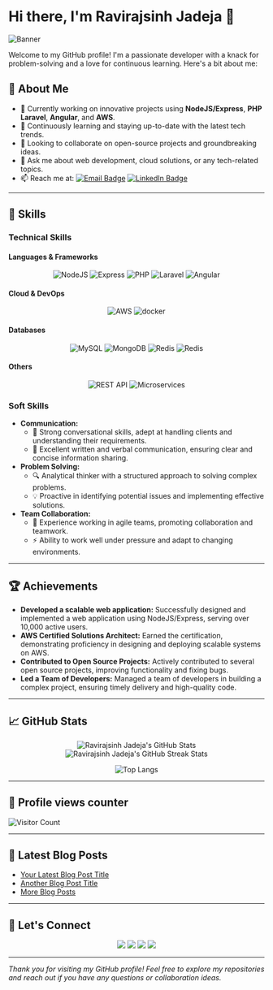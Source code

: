 # Hi there, I'm Ravirajsinh Jadeja 👋

![Banner](https://your-banner-image-link.com)

Welcome to my GitHub profile! I'm a passionate developer with a knack for problem-solving and a love for continuous learning. Here's a bit about me:

## 🚀 About Me

- 🔭 Currently working on innovative projects using **NodeJS/Express**, **PHP Laravel**, **Angular**, and **AWS**.
- 🌱 Continuously learning and staying up-to-date with the latest tech trends.
- 👯 Looking to collaborate on open-source projects and groundbreaking ideas.
- 💬 Ask me about web development, cloud solutions, or any tech-related topics.
- 📫 Reach me at: [![Email Badge](https://img.shields.io/badge/Email-YourEmail-red)](mailto:wiyaktechsuperstar5@gmail.com) [![LinkedIn Badge](https://img.shields.io/badge/-LinkedIn-blue?style=flat&logo=Linkedin&logoColor=white)]([[https://www.linkedin.com/in/yourprofile](https://www.linkedin.com/in/ravirajsinh-jadeja-a561ba214)])

---

## 💼 Skills

### Technical Skills

#### Languages & Frameworks
<p align="center">
  <img src="https://skillicons.dev/icons?i=nodejs" alt="NodeJS" />
  <img src="https://skillicons.dev/icons?i=express" alt="Express" />
  <img src="https://skillicons.dev/icons?i=php" alt="PHP" />
  <img src="https://skillicons.dev/icons?i=laravel" alt="Laravel" />
  <img src="https://skillicons.dev/icons?i=angular" alt="Angular" />
</p>

#### Cloud & DevOps
<p align="center">
  <img src="https://skillicons.dev/icons?i=aws" alt="AWS" />
  <img src="https://skillicons.dev/icons?i=docker" alt="docker" />
</p>

#### Databases
<p align="center">
  <img src="https://skillicons.dev/icons?i=mysql" alt="MySQL" />
  <img src="https://skillicons.dev/icons?i=mongodb" alt="MongoDB" />
  <img src="https://skillicons.dev/icons?i=redis" alt="Redis" />
  <img src="https://skillicons.dev/icons?i=apigee" alt="Redis" />
</p>

#### Others
<p align="center">
  <img src="https://img.shields.io/badge/REST%20API-FF6F00?style=for-the-badge&logo=apigee&logoColor=white" alt="REST API" />
  <img src="https://img.shields.io/badge/Microservices-29a3a3?style=for-the-badge&logo=microgenetics&logoColor=white" alt="Microservices" />
</p>

### Soft Skills

- **Communication:**
  - 💬 Strong conversational skills, adept at handling clients and understanding their requirements.
  - 📝 Excellent written and verbal communication, ensuring clear and concise information sharing.
- **Problem Solving:**
  - 🔍 Analytical thinker with a structured approach to solving complex problems.
  - 💡 Proactive in identifying potential issues and implementing effective solutions.
- **Team Collaboration:**
  - 🤝 Experience working in agile teams, promoting collaboration and teamwork.
  - ⚡ Ability to work well under pressure and adapt to changing environments.

---

## 🏆 Achievements

- **Developed a scalable web application:** Successfully designed and implemented a web application using NodeJS/Express, serving over 10,000 active users.
- **AWS Certified Solutions Architect:** Earned the certification, demonstrating proficiency in designing and deploying scalable systems on AWS.
- **Contributed to Open Source Projects:** Actively contributed to several open source projects, improving functionality and fixing bugs.
- **Led a Team of Developers:** Managed a team of developers in building a complex project, ensuring timely delivery and high-quality code.

---

## 📈 GitHub Stats

<p align="center">
  <img src="https://github-readme-stats.vercel.app/api?username=wiyaktechsuperstar&show_icons=true&theme=radical" alt="Ravirajsinh Jadeja's GitHub Stats" />
  <img src="https://github-readme-streak-stats.herokuapp.com/?user=wiyaktechsuperstar&theme=radical" alt="Ravirajsinh Jadeja's GitHub Streak Stats" />
</p>

<p align="center">
  <img src="https://github-readme-stats.vercel.app/api/top-langs/?username=wiyaktechsuperstar&layout=compact&theme=radical" alt="Top Langs" />
  
</p>

---

## 👀 Profile views counter
![Visitor Count](https://profile-counter.glitch.me/{wiyaktechsuperstar}/count.svg)

---

## 📝 Latest Blog Posts

- [Your Latest Blog Post Title](https://yourblog.com/latest-post)
- [Another Blog Post Title](https://yourblog.com/another-post)
- [More Blog Posts](https://yourblog.com)

---

## 🤝 Let's Connect

<p align="center">
  <a href="https://www.linkedin.com/in/ravirajsinh-jadeja-a561ba214"><img src="https://img.shields.io/badge/-LinkedIn-blue?style=for-the-badge&logo=Linkedin&logoColor=white"></a>
  <a href="https://twitter.com/yourhandle"><img src="https://img.shields.io/badge/-Twitter-blue?style=for-the-badge&logo=twitter&logoColor=white"></a>
  <a href="https://yourwebsite.com"><img src="https://img.shields.io/badge/Website-0078D4?style=for-the-badge&logo=google-chrome&logoColor=white"></a>
  <a href="mailto:youremail@example.com"><img src="https://img.shields.io/badge/Email-D14836?style=for-the-badge&logo=gmail&logoColor=white"></a>
</p>

---

*Thank you for visiting my GitHub profile! Feel free to explore my repositories and reach out if you have any questions or collaboration ideas.*
